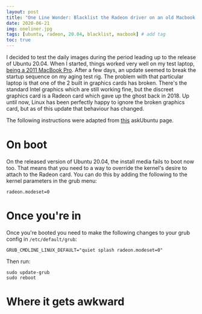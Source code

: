 ```yaml
---
layout: post
title: "One Line Wonder: Blacklist the Radeon driver on an old Macbook Pro"
date: 2020-06-21
img: oneliner.jpg 
tags: [ubuntu, radeon, 20.04, blacklist, macbook] # add tag
toc: true
---
```


I decided to test the daily images during the period leading up to the release of Ubuntu 20.04. When I started, things worked very well on my test laptop, [being a 2011 MacBook Pro](/docs/gear.html#marula). After a few days, an update seemed to break the startup sequence on my aging test rig. The problem with that particular laptop is that one of the 2 built in graphics cards has broken. There's the standard Intel graphics which are still working fine, but the discreet graphics card is a Radeon card which gave up the ghost back in 2018. Up until now, Linux has been perfectly happy to ignore the broken graphics card, but as of this update that behaviour has changed.

The following instructions were adapted from [this](https://askubuntu.com/questions/771562/16-04-power-off-discrete-graphics-ati-amd) askUbuntu page.

# On boot

On the released version of Ubuntu 20.04, the install media fails to boot now too. That means that you need to a way to override the kernel's desire to attach to the Radeon card. You can do this by adding the following to the kernel parameters in the grub menu:

```
radeon.modeset=0
```

# Once you're in

Once you're booted you need to make the following changes to your grub config in ```/etc/default/grub```:

```
GRUB_CMDLINE_LINUX_DEFAULT="quiet splash radeon.modeset=0"

```

Then run: 

```
sudo update-grub
sudo reboot
```

# Where it gets awkward
